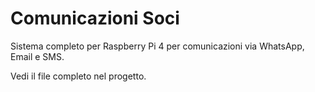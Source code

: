 # Comunicazioni Soci
Sistema completo per Raspberry Pi 4 per comunicazioni via WhatsApp, Email e SMS.

Vedi il file completo nel progetto.